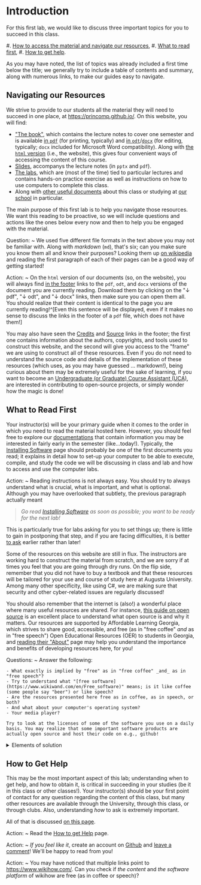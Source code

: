 <!-- UNSURE IF THIS NEEDS A TAG SINCE IT IS JUST INTRO. ADDED SORTME TAG IN COMMENT FOR NOW
---
tags:
- SORTME
---
-->

#  Introduction

For this first lab, we would like to discuss three important topics for you to succeed in this class.

#. [How to access the material and navigate our resources](#navigating-our-resources-1),
#. [What to read first](#what-to-read-first-1),
#. [How to get help](#how-to-get-help).

As you may have noted, the list of topics was already included a first time below the title; we generally try to include a table of contents and summary, along with numerous links, to make our guides easy to navigate.

## Navigating our Resources

We strive to provide to our students all the material they will need to succeed in one place, at <https://princomp.github.io/>.
On this website, you will find:

- ["The book"](https://princomp.github.io/book.html), which contains the lecture notes to cover one semester and is available [in `pdf`](https://princomp.github.io/book.pdf) (for printing, typically) and [in `odt`](https://princomp.github.io/book.odt)/[`docx`](https://princomp.github.io/book.docx) (for editing, typically; `docx` included for Microsoft Word compatibility). Along with [the `html` version](https://princomp.github.io/book.html) (i.e., the website), this gives four convenient ways of accessing the content of this course.
- [Slides](https://princomp.github.io/slides.html), accompanys the lecture notes (in `pptx` and `pdf`).
- [The labs](https://princomp.github.io/labs/), which are (most of the time) tied to particular lectures and contains hands-on practice exercise as well as instructions on how to use computers to complete this class.
- Along with [other useful documents](https://princomp.github.io/#other-documents) about this class or studying at [our school](https://www.augusta.edu/ccs/) in particular.

The main purpose of this first lab is to help you navigate those resources.
We want this reading to be proactive, so we will include questions and actions like the ones below every now and then to help you be engaged with the material.

Question:
~  We used five different file formats in the text above you may not be familiar with. Along with _markdown_ (`md`), that's six; can you make sure you know them all and know their purposes? Looking them up [on wikipedia](https://www.wikiwand.com/en/List_of_file_formats) and reading the first paragraph of each of their pages can be a good way of getting started!

Action:
~ On the `html` version of our documents (so, on the website), you will always find [in the footer](#footer) links to the `pdf`, `odt`, and `docx` versions of the document you are currently reading.
Download them by clicking on the "↓ pdf", "↓ odt", and "↓ docx" links, then make sure you can open them all.
You should realize that their content is identical to the page you are currently reading!^[Even this sentence will be displayed, even if it makes no sense to discuss the links in the footer of a `pdf` file, which does not have them!]

You may also have seen the [Credits](./docs/about/credits) and [Source](https://github.com/princomp/princomp.github.io) links in the footer; the first one contains information about the authors, copyrights, and tools used to construct this website, and the second will give you access to the "frame" we are using to construct all of these resources.
Even if you do not need to understand the source code and details of the implementation of these resources (which uses, as you may have guessed … markdown!), being curious about them may be extremely useful for the sake of learning, if you want to become an [Undergraduate (or Graduate) Course Assistant (UCA)](./docs/academic_life/ca), are interested in contributing to open-source projects, or simply wonder how the magic is done!

## What to Read First

Your instructor(s) will be your primary guide when it comes to the order in which you need to read the material hosted here.
However, you should feel free to explore our [documentations](./docs/) that contain information you may be interested in fairly early in the semester (like…today!).
Typically, the [Installing Software](./docs/programming_and_computer_usage/installing_software) page should probably be one of the first documents you read; it explains in detail how to set-up your computer to be able to execute, compile, and study the code we will be discussing in class and lab and how to access and use the computer labs.

Action:
~ Reading instructions is not always easy. You should try to always understand what is crucial, what is important, and what is optional.
Although you may have overlooked that subtlety, the previous paragraph actually meant

> _Go read [Installing Software](./docs/programming_and_computer_usage/installing_software) as soon as possible; you want to be ready for the next lab!_

This is particularly true for labs asking for you to set things up; there is little to gain in postponing that step, and if you are facing difficulties, it is better [to ask](#how-to-get-help) earlier rather than later!

Some of the resources on this website are still in flux. The instructors are working hard to construct the material from scratch, and we are sorry if at times you feel that you are going through dry runs.
On the flip side, remember that you did not have to buy a textbook and that these resources will be tailored for your use and course of study here at Augusta University. Among many other specificity, like using C#, we are making sure that security and other cyber-related issues are regularly discussed!

You should also remember that the internet is (also!) a wonderful place where many useful resources are shared.
For instance, [this guide on open source](https://opensource.guide/) is an excellent place to understand what open source is and why it matters.
Our resources are supported by Affordable Learning Georgia, which strives to share good, accessible, and free (as in "free coffee" _and_ as in "free speech") Open Educational Resources (OER) to students in Georgia, and [reading their "About"](https://www.affordablelearninggeorgia.org/about-us/missions-values/) page may help you understand the importance and benefits of developing resources here, for you!

Questions:
~ Answer the following: 

    - What exactly is implied by "free" as in "free coffee" _and_ as in "free speech"?
    - Try to understand what "[free software](https://www.wikiwand.com/en/Free_software)" means; is it like coffee (some people say "beer") or like speech?
    - Are the resources presented here free as in coffee, as in speech, or both?
    - And what about your computer's operating system? 
    - Your media player? 
    
    Try to look at the licenses of some of the software you use on a daily basis. You may realize that some important software products are actually open source and host their code on e.g., github!

<details><summary>Elements of solution</summary>
- "Free" as in "free coffee" means that you are welcome to use the resource without paying for it. It means "at no monetary cost" (gratis).  
"Free" as in "free speech" relates to liberty. It means "with little or no restriction" (libre).
- A free software is free as in speech: per the [FSF](https://www.fsf.org/about/what-is-free-software), 

    >  Free software is software that gives you the user the freedom to share, study, and modify it. We call this free software because the user is free. 
    
    This means that a free software can come at a cost (it is not necessarily "gratis"), but once it is paid for, you can use it in any way you like: edit it, improve it, copy it, and in some cases redistribute it.
- The resources presented here are free as in coffee _and_ speech.
- If your computer is running [Windows](https://www.microsoft.com/en-us/licensing/product-licensing/windows) or [macOS](https://www.apple.com/legal/sla/), then it is mostly proprietary (read: not free).
[Android](https://www.wikiwand.com/en/Android_(operating_system)#Licensing) is mostly free, and [Linux](https://www.wikiwand.com/en/Linux#Development) distributions are in general completely free.
- For your media player, you should check yourself! One excellent media player released under a free license is [VLC](http://www.videolan.org/)!
</details>

## How to Get Help

This may be the most important aspect of this lab; understanding when to get help, and how to obtain it, is critical in succeeding in your studies (be it in this class or other classes!).
Your instructor(s) should be your first point of contact for any question regarding the content of this class, but many other resources are available through the University, through this class, or through clubs.
Also, understanding _how_ to ask is extremely important.

All of that is discussed [on this page](./docs/academic_life/getting_help).

Action:
~ 
    Read the [How to get Help](./docs/academic_life/getting_help) page.

Action:
~ 
    _If you feel like it_, create an account on [Github](https://github.com/login) and [leave a comment](#how-is-this-page)! We'll be happy to read from you!

Action:
~ 
    You may have noticed that multiple links point to <https://www.wikihow.com/>. Can you check if _the content_ and _the software platform_ of wikihow are free (as in coffee or speech)?

<!--
Again, your instructor(s) should be your first point of contact.
Make sure you have their email address and understand their preferred means of communication; is it through [LMS](https://lms.augusta.edu/) (formerly D2L), [Teams](https://www.augusta.edu/its/microsoftteams.php), their office hours?

Secondly, if your class has Undergraduate Course Assistant(s) (UCA), they may be the right person(s) to ask all kind of questions; they went through CSCI 1301 and have been selected based on their capacities, grades, interest, and skills, so they will be able at the same time to relate to your struggle and describe the program better than anyone else!

There is also a way of reaching _all the instructors of CSCI 1301_ at once, and it is by commenting on this site's pages, as we explain below.
-->
